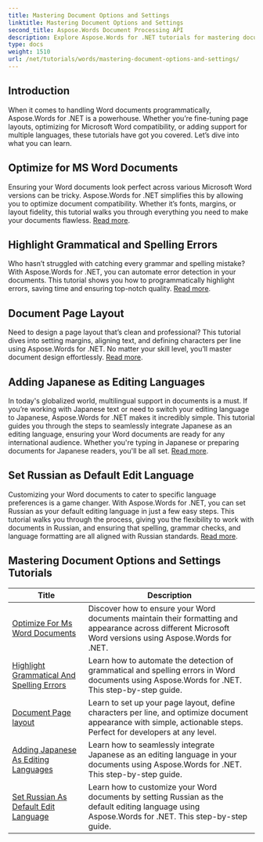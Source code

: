 ```yaml
---
title: Mastering Document Options and Settings
linktitle: Mastering Document Options and Settings
second_title: Aspose.Words Document Processing API
description: Explore Aspose.Words for .NET tutorials for mastering document options and settings. Learn optimizing for Word, grammar checks, page layouts, and editing languages.
type: docs
weight: 1510
url: /net/tutorials/words/mastering-document-options-and-settings/
---
```

## Introduction

When it comes to handling Word documents programmatically, Aspose.Words for .NET is a powerhouse. Whether you’re fine-tuning page layouts, optimizing for Microsoft Word compatibility, or adding support for multiple languages, these tutorials have got you covered. Let’s dive into what you can learn.

## Optimize for MS Word Documents
Ensuring your Word documents look perfect across various Microsoft Word versions can be tricky. Aspose.Words for .NET simplifies this by allowing you to optimize document compatibility. Whether it’s fonts, margins, or layout fidelity, this tutorial walks you through everything you need to make your documents flawless. [Read more](./optimize-for-ms-word-document/).

## Highlight Grammatical and Spelling Errors
Who hasn’t struggled with catching every grammar and spelling mistake? With Aspose.Words for .NET, you can automate error detection in your documents. This tutorial shows you how to programmatically highlight errors, saving time and ensuring top-notch quality. [Read more](./highlight-grammatical-and-spelling-errors/).

## Document Page Layout
Need to design a page layout that’s clean and professional? This tutorial dives into setting margins, aligning text, and defining characters per line using Aspose.Words for .NET. No matter your skill level, you’ll master document design effortlessly. [Read more](./document-page-layout/).

## Adding Japanese as Editing Languages
In today's globalized world, multilingual support in documents is a must. If you’re working with Japanese text or need to switch your editing language to Japanese, Aspose.Words for .NET makes it incredibly simple. This tutorial guides you through the steps to seamlessly integrate Japanese as an editing language, ensuring your Word documents are ready for any international audience. Whether you're typing in Japanese or preparing documents for Japanese readers, you'll be all set. [Read more](./adding-japanese-as-editing-languages/).

## Set Russian as Default Edit Language
Customizing your Word documents to cater to specific language preferences is a game changer. With Aspose.Words for .NET, you can set Russian as your default editing language in just a few easy steps. This tutorial walks you through the process, giving you the flexibility to work with documents in Russian, and ensuring that spelling, grammar checks, and language formatting are all aligned with Russian standards. [Read more](./set-russian-as-default-edit-language/).


 ## Mastering Document Options and Settings Tutorials
| Title | Description |
| --- | --- |
| [Optimize For Ms Word Documents](./optimize-for-ms-word-document/) | Discover how to ensure your Word documents maintain their formatting and appearance across different Microsoft Word versions using Aspose.Words for .NET. |
| [Highlight Grammatical And Spelling Errors](./highlight-grammatical-and-spelling-errors/) | Learn how to automate the detection of grammatical and spelling errors in Word documents using Aspose.Words for .NET. This step-by-step guide. |
| [Document Page layout](./document-page-layout/) | Learn to set up your page layout, define characters per line, and optimize document appearance with simple, actionable steps. Perfect for developers at any level. |
| [Adding Japanese As Editing Languages](./adding-japanese-as-editing-languages/) | Learn how to seamlessly integrate Japanese as an editing language in your documents using Aspose.Words for .NET. This step-by-step guide. |
| [Set Russian As Default Edit Language](./set-russian-as-default-edit-language/) | Learn how to customize your Word documents by setting Russian as the default editing language using Aspose.Words for .NET. This step-by-step guide. |